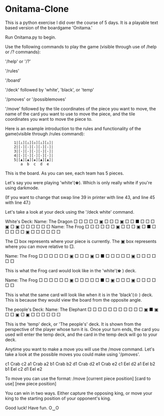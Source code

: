 # Onitama-Clone
This is a python exercise I did over the course of 5 days. It is a playable text based version of the boardgame 'Onitama.'

Run Onitama.py to begin.



Use the following commands to play the game (visible through use of /help or /? commands):

'/help' or '/?'

'/rules'

'/board'

'/deck' followed by 'white', 'black', or 'temp'

'/pmoves' or '/possiblemoves'

'/move' followed by the tile coordinates of the piece you want to move, the name of the card you want to use to move the piece, and the tile coordinates you want to move the piece to.



Here is an example introduction to the rules and functionality of the game(visible through /rules command):

        1|[♙][♙][♔][♙][♙]|
        2|[-][-][-][-][-]|
        3|[-][-][-][-][-]|
        4|[-][-][-][-][-]|
        5|[♟][♟][♚][♟][♟]|
           a  b  c  d  e
This is the board. As you can see, each team has 5 pieces.

Let's say you were playing 'white'(♚). Which is only really white if you're using darkmode.

(If you want to change that swap line 39 in printer with line 43, and line 45 with line 47.)

Let's take a look at your deck using the '/deck white' command.

White's Deck:
Name: The Dragon
        □ □ □ □ □
        ▣ □ □ □ ▣
        □ □ ■ □ □
        □ ▣ □ ▣ □
        □ □ □ □ □
Name: The Frog
        □ □ □ □ □
        □ ▣ □ □ □
        ▣ □ ■ □ □
        □ □ □ ▣ □
        □ □ □ □ □

The □  box represents where your piece is currently.
The ▣  box represents where you can move relative to □.

Name: The Frog
        □ □ □ □ □
        □ ▣ □ □ □
        ▣ □ ■ □ □
        □ □ □ ▣ □
        □ □ □ □ □

This is what the Frog card would look like in the 'white'(♚ ) deck.

Name: The Frog
        □ □ □ □ □
        □ ▣ □ □ □
        □ □ ■ □ ▣
        □ □ □ ▣ □
        □ □ □ □ □

This is what the same card will look like when it is in the 'black'(♔ ) deck.
This is because they would view the board from the opposite angle.

The people's Deck:
Name: The Elephant
        □ □ □ □ □
        □ □ □ □ □
        □ ▣ ■ ▣ □
        □ ▣ □ ▣ □
        □ □ □ □ □

This is the 'temp' deck, or 'The people's' deck. It is shown from the perspective of the player whose turn it is.
Once your turn ends, the card you used will enter the temp deck, and the card in the temp deck will go to your deck.

Anytime you want to make a move you will use the /move command.
Let's take a look at the possible moves you could make using '/pmoves'.

c1 Crab c2
a1 Crab a2
b1 Crab b2
d1 Crab d2
e1 Crab e2
c1 Eel d2
a1 Eel b2
b1 Eel c2
d1 Eel e2

To move you can use the format:
 /move [current piece position] [card to use] [new piece position]

You can win in two ways.
Either capture the opposing king, or move your king to the starting position of your opponent's king.

Good luck! Have fun. O‿O

